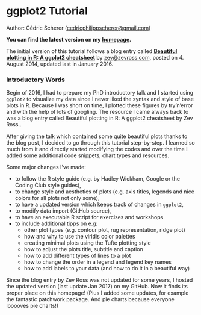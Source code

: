 ﻿# ggplot2 Tutorial

Author: Cédric Scherer (cedricphilippscherer@gmail.com)

**You can find the latest version on my [homepage](https://cedricscherer.netlify.com/2019/08/05/a-ggplot2-tutorial-for-beautiful-plotting-in-r/).**

The initial version of this tutorial follows a blog entry called [**Beautiful plotting in R: A ggplot2 cheatsheet**](http://zevross.com/blog/2014/08/04/beautiful-plotting-in-r-a-ggplot2-cheatsheet-3/) by zev@zevross.com, posted on 4. August 2014, updated last in January 2016.

### Introductory Words

Begin of 2016, I had to prepare my PhD introductory talk and I started using `ggplot2` to visualize my data since I never liked the syntax and style of base plots in R. Because I was short on time, I plotted these figures by try’n’error and with the help of lots of googling. The resource I came always back to was a blog entry called Beautiful plotting in R: A ggplot2 cheatsheet by Zev Ross..

After giving the talk which contained some quite beautiful plots thanks to the blog post, I decided to go through this tutorial step-by-step. I learned so much from it and directly started modifying the codes and over the time I added some additional code snippets, chart types and resources.

Some major changes I’ve made:

* to follow the R style guide (e.g. by Hadley Wickham, Google or the Coding Club style guides),
* to change style and aesthetics of plots (e.g. axis titles, legends and nice colors for all plots not only some),
* to have a updated version which keeps track of changes in `ggplot2`,
* to modify data import (GitHub source),
* to have an executable R script for exercises and workshops
* to include additional tipps on e.g:
    + other plot types (e.g. contour plot, rug representation, ridge plot)
    + how and why to use the viridis color palettes
    + creating minimal plots using the Tufte plotting style
    + how to adjust the plots title, subtitle and caption
    + how to add different types of lines to a plot
    + how to change the order in a legend and legend key names
    + how to add labels to your data (and how to do it in a beautiful way)

Since the blog entry by Zev Ross was not updated for some years, I hosted the updated version (last update Jan 2017) on my GitHub. Now it finds its proper place on this homepage! (Plus I added some updates, for example the fantastic patchwork package. And pie charts because everyone looooves pie charts!)
